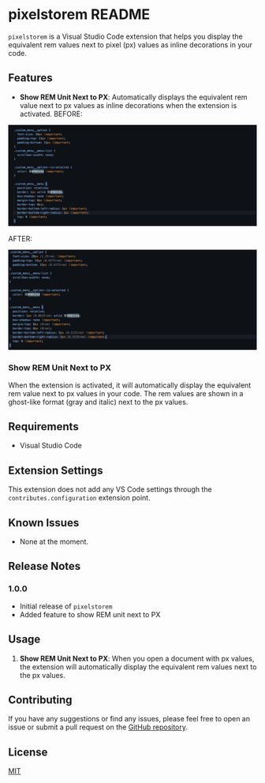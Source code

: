  # pixelstorem README

`pixelstorem` is a Visual Studio Code extension that helps you display the equivalent rem values next to pixel (px) values as inline decorations in your code.

## Features

- **Show REM Unit Next to PX**: Automatically displays the equivalent rem value next to px values as inline decorations when the extension is activated.
BEFORE:

![alt text](<Screenshot 2025-02-08 at 09.34.22.png>)

AFTER:

![alt text](<Screenshot 2025-02-08 at 09.34.34.png>)

### Show REM Unit Next to PX

When the extension is activated, it will automatically display the equivalent rem value next to px values in your code. The rem values are shown in a ghost-like format (gray and italic) next to the px values.

## Requirements

- Visual Studio Code

## Extension Settings

This extension does not add any VS Code settings through the `contributes.configuration` extension point.

## Known Issues

- None at the moment.

## Release Notes

### 1.0.0

- Initial release of `pixelstorem`
- Added feature to show REM unit next to PX

## Usage

1. **Show REM Unit Next to PX**: When you open a document with px values, the extension will automatically display the equivalent rem values next to the px values.



## Contributing

If you have any suggestions or find any issues, please feel free to open an issue or submit a pull request on the [GitHub repository](https://github.com/your-repo/pixelstorem).

## License

[MIT](LICENSE)
